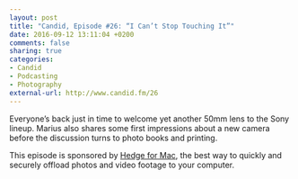 ```yaml
---
layout: post
title: "Candid, Episode #26: “I Can’t Stop Touching It”"
date: 2016-09-12 13:11:04 +0200
comments: false
sharing: true
categories: 
- Candid
- Podcasting
- Photography
external-url: http://www.candid.fm/26
---
```


Everyone’s back just in time to welcome yet another 50mm lens to the Sony lineup. Marius also shares some first impressions about a new camera before the discussion turns to photo books and printing.

This episode is sponsored by [Hedge for Mac](https://hedgeformac.com/candidfm), the best way to quickly and securely offload photos and video footage to your computer.